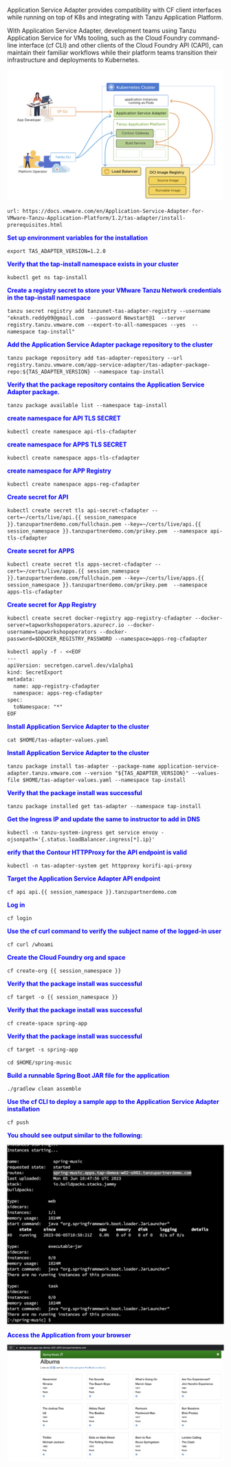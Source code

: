 Application Service Adapter provides compatibility with CF client interfaces while running on top of K8s and integrating with Tanzu Application Platform. 

With Application Service Adapter, development teams using Tanzu Application Service for VMs tooling, such as the Cloud Foundry command-line interface (cf CLI) and other clients of the Cloud Foundry API (CAPI), can maintain their familiar workflows while their platform teams transition their infrastructure and deployments to Kubernetes.

![App Service Adapter](images/cfadapter-1.png)

```dashboard:open-url
url: https://docs.vmware.com/en/Application-Service-Adapter-for-VMware-Tanzu-Application-Platform/1.2/tas-adapter/install-prerequisites.html
```

<p style="color:blue"><strong> Set up environment variables for the installation </strong></p>

```execute-1
export TAS_ADAPTER_VERSION=1.2.0
```

<p style="color:blue"><strong> Verify that the tap-install namespace exists in your cluster </strong></p>

```execute-1
kubectl get ns tap-install
```

<p style="color:blue"><strong> Create a registry secret to store your VMware Tanzu Network credentials in the tap-install namespace </strong></p>

```execute-1
tanzu secret registry add tanzunet-tas-adapter-registry --username "eknath.reddy09@gmail.com  --password Newstart@1  --server registry.tanzu.vmware.com --export-to-all-namespaces --yes  --namespace tap-install"
```
<p style="color:blue"><strong> Add the Application Service Adapter package repository to the cluster </strong></p>

```execute-1
tanzu package repository add tas-adapter-repository --url registry.tanzu.vmware.com/app-service-adapter/tas-adapter-package-repo:${TAS_ADAPTER_VERSION} --namespace tap-install
```
<p style="color:blue"><strong> Verify that the package repository contains the Application Service Adapter package. </strong></p>

```execute-1
tanzu package available list --namespace tap-install
```

<p style="color:blue"><strong> create namespace for API TLS SECRET </strong></p>

```execute-1
kubectl create namespace api-tls-cfadapter
```
<p style="color:blue"><strong> create namespace for APPS TLS SECRET </strong></p>

```execute-1
kubectl create namespace apps-tls-cfadapter
```

<p style="color:blue"><strong> create namespace for APP Registry </strong></p>

```execute-1
kubectl create namespace apps-reg-cfadapter
```

<p style="color:blue"><strong> Create secret for API  </strong></p>

```execute-1
kubectl create secret tls api-secret-cfadapter --cert=~/certs/live/api.{{ session_namespace }}.tanzupartnerdemo.com/fullchain.pem --key=~/certs/live/api.{{ session_namespace }}.tanzupartnerdemo.com/prikey.pem  --namespace api-tls-cfadapter
```

<p style="color:blue"><strong> Create secret for APPS  </strong></p>

```execute-1
kubectl create secret tls apps-secret-cfadapter --cert=~/certs/live/apps.{{ session_namespace }}.tanzupartnerdemo.com/fullchain.pem --key=~/certs/live/apps.{{ session_namespace }}.tanzupartnerdemo.com/prikey.pem  --namespace apps-tls-cfadapter
```

<p style="color:blue"><strong> Create secret for App Registry  </strong></p>

```execute-1
kubectl create secret docker-registry app-registry-cfadapter --docker-server=tapworkshopoperators.azurecr.io --docker-username=tapworkshopoperators --docker-password=$DOCKER_REGISTRY_PASSWORD --namespace=apps-reg-cfadapter
```

```
kubectl apply -f - <<EOF
---
apiVersion: secretgen.carvel.dev/v1alpha1
kind: SecretExport
metadata:
  name: app-registry-cfadapter
  namespace: apps-reg-cfadapter
spec:
  toNamespace: "*"
EOF
```

<p style="color:blue"><strong> Install Application Service Adapter to the cluster </strong></p>

```
cat $HOME/tas-adapter-values.yaml
```

<p style="color:blue"><strong> Install Application Service Adapter to the cluster </strong></p>

```
tanzu package install tas-adapter --package-name application-service-adapter.tanzu.vmware.com --version "${TAS_ADAPTER_VERSION}" --values-file $HOME/tas-adapter-values.yaml --namespace tap-install
```

<p style="color:blue"><strong> Verify that the package install was successful </strong></p>

```
tanzu package installed get tas-adapter --namespace tap-install
```

<p style="color:blue"><strong> Get the Ingress IP and update the same to instructor to add in DNS </strong></p>

```
kubectl -n tanzu-system-ingress get service envoy -ojsonpath='{.status.loadBalancer.ingress[*].ip}'
```

<p style="color:blue"><strong> erify that the Contour HTTPProxy for the API endpoint is valid </strong></p>

```
kubectl -n tas-adapter-system get httpproxy korifi-api-proxy
```

<p style="color:blue"><strong> Target the Application Service Adapter API endpoint </strong></p>

```
cf api api.{{ session_namespace }}.tanzupartnerdemo.com
```

<p style="color:blue"><strong> Log in </strong></p>

```
cf login
```

<p style="color:blue"><strong> Use the cf curl command to verify the subject name of the logged-in user </strong></p>

```
cf curl /whoami
```

<p style="color:blue"><strong> Create the Cloud Foundry org and space </strong></p>

```
cf create-org {{ session_namespace }}
```

<p style="color:blue"><strong> Verify that the package install was successful </strong></p>

```
cf target -o {{ session_namespace }}
```

<p style="color:blue"><strong> Verify that the package install was successful </strong></p>

```
cf create-space spring-app
```

<p style="color:blue"><strong> Verify that the package install was successful </strong></p>

```
cf target -s spring-app
```

```
cd $HOME/spring-music
```

<p style="color:blue"><strong> Build a runnable Spring Boot JAR file for the application </strong></p>

```
./gradlew clean assemble
```

<p style="color:blue"><strong> Use the cf CLI to deploy a sample app to the Application Service Adapter installation </strong></p>

```
cf push
```

<p style="color:blue"><strong> You should see output similar to the following: </strong></p>

![App Service Adapter](images/cf-output1.png)

<p style="color:blue"><strong> Access the Application from your browser </strong></p>

![App Service Adapter](images/cf-output2.png)



